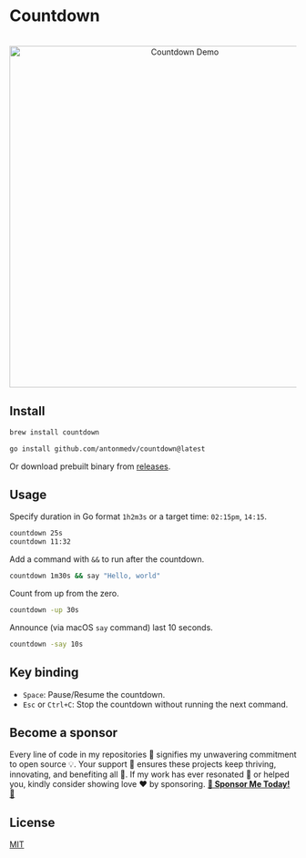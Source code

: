 # Countdown

<p align="center">
  <br>
  <img src="demo.gif" width="600" alt="Countdown Demo">
  <br>
</p>

## Install

```sh
brew install countdown
```

```sh
go install github.com/antonmedv/countdown@latest
```

Or download prebuilt binary from [releases](https://github.com/antonmedv/countdown/releases).

## Usage

Specify duration in Go format `1h2m3s` or a target time: `02:15pm`, `14:15`.

```sh
countdown 25s
countdown 11:32
```

Add a command with `&&` to run after the countdown.

```sh
countdown 1m30s && say "Hello, world"
```

Count from up from the zero.

```sh
countdown -up 30s
```

Announce (via macOS `say` command) last 10 seconds.

```sh
countdown -say 10s
```

## Key binding

- `Space`: Pause/Resume the countdown.
- `Esc` or `Ctrl+C`: Stop the countdown without running the next command.

## Become a sponsor

Every line of code in my repositories 📖 signifies my unwavering commitment to open source 💡. Your support 🤝 ensures
these projects keep thriving, innovating, and benefiting all 💼. If my work has ever resonated 🎵 or helped you, kindly
consider showing love ❤️ by sponsoring. [**🚀 Sponsor Me Today! 🚀**](https://github.com/sponsors/antonmedv)

## License

[MIT](LICENSE)
